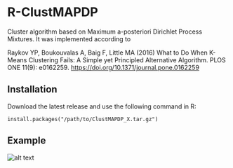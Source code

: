 # R-ClustMAPDP
Cluster algorithm based on Maximum a-posteriori Dirichlet Process Mixtures.  It was implemented according to

Raykov YP, Boukouvalas A, Baig F, Little MA (2016) What to Do When K-Means Clustering Fails: A Simple yet Principled Alternative Algorithm. PLOS ONE 11(9): e0162259. https://doi.org/10.1371/journal.pone.0162259

## Installation
Download the latest release and use the following command in R:
```
install.packages("/path/to/ClustMAPDP_X.tar.gz")
```

## Example
![alt text](https://github.com/thorstenwagner/R-ClustMAPDP/blob/master/README_DATA/example.png)

